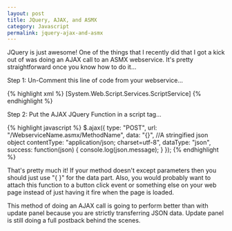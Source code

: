 ```yaml
---
layout: post
title: JQuery, AJAX, and ASMX
category: Javascript
permalink: jquery-ajax-and-asmx
---
```


JQuery is just awesome! One of the things that I recently did that I got
a kick out of was doing an AJAX call to an ASMX webservice.
It's pretty straightforward once you know how to do it...

Step 1: Un-Comment this line of code from your webservice...

{% highlight xml %}
[System.Web.Script.Services.ScriptService]
{% endhighlight %}

Step 2: Put the AJAX JQuery Function in a script tag...

{% highlight javascript %}
$.ajax({
  type: "POST",
  url: "/WebserviceName.asmx/MethodName",
  data: "{}", //A stringified json object
  contentType: "application/json; charset=utf-8",
  dataType: "json",
  success: function(json) { console.log(json.message); }
});
{% endhighlight %}

That's pretty much it! If your method doesn't except parameters then you should just use "{ }" for the data part. Also, you would probably want to attach this function to a button click event or something else on your web page instead of just having it fire when the page is loaded.

This method of doing an AJAX call is going to perform better than with update panel because you are strictly transferring JSON data. Update panel is still doing a full postback behind the scenes.
